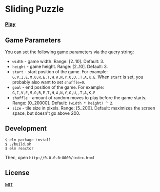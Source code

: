 # Sliding Puzzle

### <a href="http://moroshko.github.io/sliding-puzzle?width=4&height=5&start=G,V,I,E,M,O,R,E,T,H,A,N,Y,O,U,,T,A,K,E&goal=G,I,V,E,M,O,R,E,T,H,A,N,Y,O,U,,T,A,K,E&shuffle=0" target="_blank">Play</a>

## Game Parameters

You can set the following game parameters via the query string:

* `width` - game width. Range: [2..10]. Default: 3.
* `height` - game height. Range: [2..10]. Default: 3.
* `start` - start position of the game. For example: `G,V,I,E,M,O,R,E,T,H,A,N,Y,O,U,,T,A,K,E`. When `start` is set, you probably also want to set `shuffle=0`.
* `goal` - end position of the game. For example: `G,I,V,E,M,O,R,E,T,H,A,N,Y,O,U,,T,A,K,E`
* `shuffle` - amount of random moves to play before the game starts. Range: [0..20000]. Default: `(width * height) ^ 2`.
* `size` - tile size in pixels. Range: [5..200]. Default: maximizes the screen space, but doesn't go above 200.

## Development

```shell
$ elm package install
$ ./build.sh
$ elm reactor
```

Then, open `http://0.0.0.0:8000/index.html`

## License

[MIT](http://moroshko.mit-license.org)
